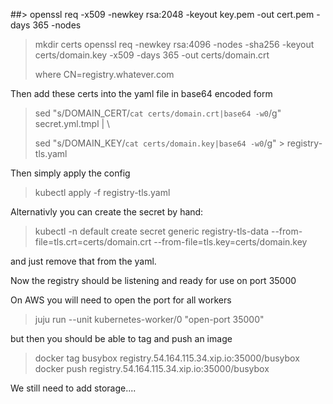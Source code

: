 
##> openssl req -x509 -newkey rsa:2048 -keyout key.pem -out cert.pem -days 365 -nodes
>
> mkdir certs
> openssl req -newkey rsa:4096 -nodes -sha256 -keyout certs/domain.key -x509 -days 365 -out certs/domain.crt
>
> where CN=registry.whatever.com

Then add these certs into the yaml file in base64 encoded form

> sed "s/DOMAIN_CERT/`cat certs/domain.crt|base64 -w0`/g" secret.yml.tmpl | \
> 
> sed "s/DOMAIN_KEY/`cat certs/domain.key|base64 -w0`/g" > registry-tls.yaml

Then simply apply the config

> kubectl apply -f registry-tls.yaml

Alternativly you can create the secret by hand:

> kubectl -n default create secret generic registry-tls-data --from-file=tls.crt=certs/domain.crt  --from-file=tls.key=certs/domain.key

and just remove that from the yaml.


Now the registry should be listening and ready for use on port 35000


On AWS you will need to open the port for all workers

> juju run  --unit kubernetes-worker/0 "open-port 35000"


but then you should be able to tag and push an image

> docker tag busybox  registry.54.164.115.34.xip.io:35000/busybox
> docker push  registry.54.164.115.34.xip.io:35000/busybox


We still need to add storage....


